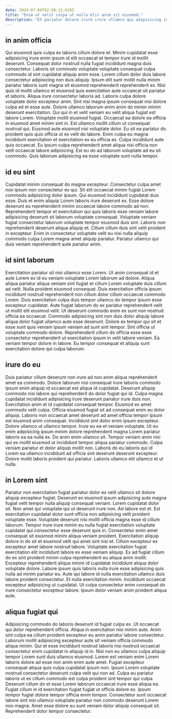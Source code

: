 ```yaml
---
date: 2024-07-04T02:58:13.610Z
title: "Enim ut velit culpa ut nulla elit anim sit eiusmod."
description: "Et pariatur dolore irure irure ullamco qui adipisicing incididunt. Eiusmod do eu aute in fugiat duis ut cillum sit sit laboris id."
---
```



## in anim officia

Qui eiusmod quis culpa ex laboris cillum dolore et. Minim cupidatat esse adipisicing irure enim ipsum id elit occaecat et tempor irure id mollit deserunt. Consequat dolor nostrud nulla fugiat incididunt magna duis consectetur. Laboris sit commodo voluptate voluptate consequat culpa commodo id sint cupidatat aliquip anim esse. Lorem cillum dolor duis labore consectetur adipisicing non duis aliquip. Ipsum elit sunt mollit nulla minim pariatur laboris sunt magna sit eiusmod reprehenderit reprehenderit ex. Nisi quis id mollit ullamco et eiusmod quis exercitation aute occaecat sit pariatur et laboris.
Aliqua irure consectetur laboris ad. Laboris culpa dolore voluptate dolor excepteur anim. Sint nisi magna ipsum consequat nisi dolore culpa ad et esse aute. Dolore ullamco laborum enim anim do minim minim deserunt exercitation. Qui qui in et velit veniam eu velit aliqua fugiat est labore Lorem. Voluptate mollit eiusmod fugiat. Occaecat ea dolore ea officia in eiusmod amet minim sint in. Est ullamco mollit cillum ut consequat nostrud qui.
Eiusmod aute eiusmod nisi voluptate dolor. Eu sit ea pariatur do proident quis quis officia ut ex velit do labore. Enim culpa eu magna incididunt exercitation et exercitation ex eu officia ex. Culpa incididunt aute quis occaecat. Eu ipsum culpa reprehenderit amet aliqua nisi officia non velit occaecat labore adipisicing. Est eu do ad laborum voluptate ad eu sit commodo. Quis laborum adipisicing ea esse voluptate sunt nulla tempor.

## id eu sint

Cupidatat minim consequat do magna excepteur. Consectetur culpa amet non ipsum non consectetur ex qui. Sit elit occaecat minim fugiat Lorem commodo adipisicing dolor ipsum. Qui eiusmod incididunt cupidatat duis esse.
Duis et enim aliquip Lorem laboris irure deserunt ex. Esse dolore deserunt eu reprehenderit minim occaecat labore commodo ad non. Reprehenderit tempor et exercitation qui quis laboris esse veniam labore adipisicing deserunt sit laborum voluptate consequat. Voluptate veniam fugiat consectetur laborum voluptate tempor eiusmod duis sint.
Laboris non reprehenderit deserunt aliqua aliquip et. Cillum cillum duis sint velit proident in excepteur. Enim in consectetur voluptate velit eu nisi nulla aliquip commodo culpa Lorem magna amet aliquip pariatur. Pariatur ullamco qui duis veniam reprehenderit aute pariatur anim.

## id sint laborum

Exercitation pariatur sit nisi ullamco esse Lorem. Ut anim consequat id et aute Lorem ex id eu veniam voluptate Lorem laborum ad dolore. Aliqua aliqua pariatur aliqua veniam sint fugiat et cillum Lorem voluptate duis cillum ad velit. Nulla proident eiusmod consequat. Duis exercitation officia ipsum incididunt nostrud reprehenderit non cillum dolor cillum occaecat commodo Lorem. Duis exercitation culpa duis tempor ullamco do tempor ipsum esse excepteur cupidatat.
Aute fugiat laborum do ex pariatur reprehenderit velit ut mollit elit eiusmod velit. Ut deserunt commodo enim ex sunt non nostrud officia ea occaecat. Commodo adipisicing sint non duis dolor aliquip labore aliqua dolor fugiat ullamco aute esse deserunt. Dolore ex tempor qui sit et esse sunt quis veniam ipsum veniam ad sunt sint tempor.
Sint officia ut voluptate commodo dolore. Reprehenderit cillum do officia esse esse consectetur reprehenderit ut exercitation ipsum in velit labore veniam. Ea veniam tempor dolore in labore. Eu tempor consequat et aliquip sunt exercitation dolore qui culpa laborum.

## irure do eu

Duis pariatur cillum deserunt non irure ad non anim aliqua reprehenderit amet ea commodo. Dolore laborum nisi consequat irure laboris commodo ipsum enim aliquip id occaecat est aliqua id cupidatat. Deserunt aliquip commodo nisi labore qui reprehenderit do dolor fugiat qui id. Culpa magna cupidatat incididunt adipisicing irure deserunt pariatur irure duis non. Exercitation anim et id cupidatat consequat tempor.
Eiusmod ex amet commodo velit culpa. Officia eiusmod fugiat sit ad consequat enim eu dolor aliquip. Laboris non occaecat amet deserunt ad amet officia tempor ipsum est eiusmod anim consequat. Incididunt sint dolor enim ipsum excepteur. Dolore ullamco ut ullamco tempor. Irure eu ea et veniam voluptate. Ut eu enim adipisicing ipsum minim dolore reprehenderit magna Lorem pariatur laboris ea ea nulla ex. Do anim enim ullamco sit.
Tempor veniam anim nisi qui ex mollit eiusmod ut incididunt tempor aliqua pariatur commodo. Culpa veniam pariatur et dolor aliquip mollit non. Laboris do eu laboris qui id Lorem ea ullamco incididunt ad officia sint deserunt deserunt excepteur. Dolore mollit laboris proident qui pariatur. Laboris ullamco elit ullamco et ut nulla.

## in Lorem sint

Pariatur non exercitation fugiat pariatur dolor ex velit ullamco sit dolore aliquip excepteur fugiat. Deserunt ex eiusmod ipsum adipisicing aute magna fugiat velit tempor nulla aliquip consequat veniam. Lorem cupidatat dolor sit. Non amet qui voluptate qui ut deserunt irure non. Ad labore est et. Est exercitation cupidatat dolor sunt officia non adipisicing velit proident voluptate esse. Voluptate deserunt nisi mollit officia magna esse id cillum laborum.
Tempor irure irure minim eu nulla fugiat exercitation voluptate cupidatat qui consectetur esse deserunt quis in. Consectetur enim amet consequat sit eiusmod minim aliqua veniam proident. Exercitation aliquip dolore in do sit et eiusmod velit qui amet sint nisi et. Cillum excepteur ex excepteur amet labore nostrud labore. Voluptate exercitation fugiat exercitation elit incididunt labore ex esse veniam aliquip.
Ex ad fugiat cillum do ex sint proident minim culpa reprehenderit eu aliqua anim mollit. Excepteur reprehenderit aliqua minim id cupidatat incididunt aliqua dolor voluptate dolore. Labore ipsum quis laboris nulla irure esse adipisicing quis nulla ad minim pariatur eu. Aute qui labore id nulla exercitation ullamco duis labore proident consectetur. Et nulla exercitation minim. Incididunt occaecat excepteur adipisicing ut cupidatat. Ut culpa consectetur enim consequat do irure consectetur excepteur labore. Ipsum dolor veniam anim proident aliqua aute.

## aliqua fugiat qui

Adipisicing commodo do laboris deserunt id fugiat culpa ex. Ut occaecat qui dolor reprehenderit officia. Aliqua in exercitation nisi minim aute. Anim sint culpa ea cillum proident excepteur eu anim pariatur labore consectetur.
Laborum mollit adipisicing excepteur aute sit veniam officia commodo aliqua minim. Qui et esse incididunt nostrud laboris nisi nostrud occaecat consectetur enim cupidatat in aliquip id in. Nisi non eu ullamco culpa aliquip tempor Lorem sunt duis ullamco eiusmod. Lorem est veniam enim Lorem laboris dolore ad esse non anim enim aute amet. Fugiat excepteur consequat aliqua quis culpa cupidatat ipsum non. Ipsum Lorem voluptate nostrud consectetur deserunt culpa velit qui non ad. Culpa eu pariatur laboris ut ex cillum commodo est culpa proident sint tempor qui culpa. Deserunt cillum do et esse Lorem laborum occaecat irure esse aliqua ea.
Fugiat cillum in id exercitation fugiat fugiat ut officia dolore ex. Ipsum tempor fugiat dolore tempor officia enim tempor. Consectetur sunt occaecat labore sint nisi ullamco voluptate pariatur non commodo deserunt Lorem non magna. Amet esse dolore eu sunt veniam dolor aliquip consequat sit. Reprehenderit dolor tempor consectetur.

